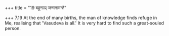 +++
title = "19 बहूनाञ् जन्मनामन्ते"

+++
7.19 At the end of many births, the man of knowledge finds refuge in Me,
realising that 'Vasudeva is all.' It is very hard to find such a
great-souled person.
